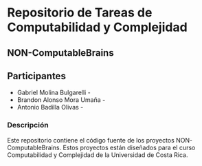 # Repositorio de Tareas de Computabilidad y Complejidad

## NON-ComputableBrains

## Participantes

* Gabriel Molina Bulgarelli - 
* Brandon Alonso Mora Umaña - 
* Antonio Badilla Olivas -

### Descripción

Este repositorio contiene el código fuente de los proyectos NON-ComputableBrains. Estos proyectos están diseñados para el curso Computabilidad y Complejidad de la Universidad de Costa Rica.
